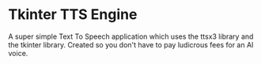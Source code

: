 # Tkinter TTS Engine
A super simple Text To Speech application which uses the ttsx3 library and the tkinter library. Created so you don't have to pay ludicrous fees for an AI voice.
